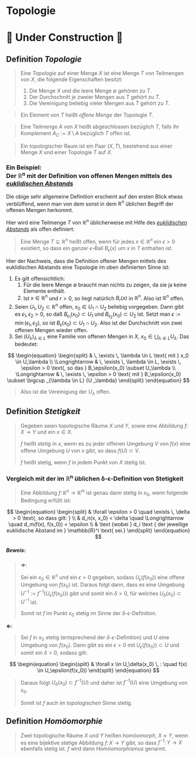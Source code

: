 # Topologie

# 🚧 Under Construction 🚧

## Definition *Topologie*

> Eine *Topologie* auf einer Menge $X$ ist eine Menge $T$ von Teilmengen von $X$, die folgende Eigenschaften besitzt:
> 1. Die Menge $X$ und die leere Menge $\emptyset$ gehören zu $T$.
> 1. Der Durchschnitt je zweier Mengen aus $T$ gehört zu $T$.
> 1. Die Vereinigung beliebig vieler Mengen aus $T$ gehört zu $T$.

> Ein Element von $T$ heißt *oﬀene Menge* der Topologie $T$.

> Eine Teilmenge $A$ von $X$ heißt abgeschlossen bezüglich $T$, falls ihr Komplement $A_C := X \setminus A$ bezüglich $T$ oﬀen ist.

> Ein topologischer Raum ist ein Paar $(X,T)$, bestehend aus einer Menge $X$ und einer Topologie $T$ auf $X$.

### Ein Beispiel:<br>Der $\boldsymbol{\mathbb{R}^n}$ mit der Definition von offenen Mengen mittels des *[euklidischen Abstands](https://de.m.wikipedia.org/wiki/Euklidischer_Abstand)*

Die obige sehr allgemeine Definition erscheint auf den ersten Blick etwas verblüffend, wenn man von dem sonst in dem $\mathbb{R}^n$ üblichen Begriff der offenen Mengen herkommt.

Hier wird eine Teilmenge $T$ von $\mathbb{R}^n$ üblicherweise mit Hilfe des *[euklidischen Abstands](https://de.m.wikipedia.org/wiki/Euklidischer_Abstand)* als offen definiert:

> Eine Menge $T \subseteq \mathbb{R}^n$ heißt oﬀen, wenn für jedes $x \in \mathbb{R}^n$ ein $\epsilon > 0$ existiert, so dass ein ganzer $\epsilon$–Ball $B_\epsilon(x)$ um $x$ in $T$  enthalten ist.

Hier der Nachweis, dass die Definition offener Mengen mittels des euklidischen Abstands eine Topologie im oben definierten Sinne ist:

1. Es gilt offensichtlich:
    1. Für die leere Menge $\emptyset$ braucht man nichts zu zeigen, da sie ja keine Elemente enthält.
    1. Ist $x \in \mathbb{R}^n$ und $r > 0$, so liegt natürlich $B_r(x)$ in $\mathbb{R}^n$. Also ist $\mathbb{R}^n$ offen.
1. Seien $U_1, U_2 \subset \mathbb{R}^n$ offen, $x_0 \in U_1 \cap U_2$ beliebig vorgegeben. Dann gibt es $\epsilon_1, \epsilon_2 > 0$, so daß $B_{\epsilon_1}(x_0) \subset U_1$ und $B_{\epsilon_2}(x_0) \subset U_2$ ist. Setzt man $\epsilon := \min(\epsilon_1, \epsilon_2)$, so ist $B_\epsilon(x_0) \subset U_1 \cap U_2$. Also ist der Durchschnitt von zwei offenen Mengen wieder offen.
1. Sei $(U_\lambda)_{\lambda \in L}$ eine Familie von offenen Mengen in $X$, $x_0 \in \bigcup _{\lambda \in L} {U _\lambda}$. Das bedeutet:

$$
\begin{equation}
\begin{split}
& \, \exists \, \lambda \in L \text{ mit } x_0 \in U_\lambda \\
\Longrightarrow & \, \exists \, \lambda \in L, \exists \, \epsilon > 0 \text{, so das } B_\epsilon(x_0) \subset U_\lambda \\
\Longrightarrow & \, \exists \, \epsilon > 0 \text{ mit } B_\epsilon(x_0) \subset \bigcup _{\lambda \in L} {U _\lambda} 
\end{split}
\end{equation}
$$

> Also ist die Vereinigung der $U_\lambda$ offen.

## Definition *Stetigkeit*

> Gegeben seien topologische Räume $X$ und $Y$, sowie eine Abbildung $f \colon X \to Y$ und ein $x \in X$.
>
> $f$ heißt *stetig* in $x$, wenn es zu jeder oﬀenen Umgebung $V$ von $f(x)$ eine oﬀene Umgebung $U$ von $x$ gibt, so dass $f(U) \subset V$.
>
> $f$ heißt stetig, wenn $f$ in jedem Punkt von $X$ stetig ist.

### Vergleich mit der im $\boldsymbol{\mathbb{R}^n}$ üblichen $\boldsymbol{\delta\text{-}\epsilon}$-Definition von Stetigkeit

> Eine Abbildung $f \colon \mathbb{R}^n \to \mathbb{R}^m$ ist genau dann stetig in $x_0$, wenn folgende Bedingung erfüllt ist:

$$
\begin{equation}
\begin{split}
& \forall \epsilon > 0 \quad \exists \, \delta > 0 \text{, so dass gilt: } \\
& d_n(x, x_0) < \delta \quad \Longrightarrow \quad d_m(f(x), f(x_0)) < \epsilon \\
& \text {wobei } d_i \text { der jeweilige euklidische Abstand im } \mathbb{R}^i \text{ sei.}
\end{split}
\end{equation}
$$

##### Beweis:
> $\boldsymbol{\Longrightarrow}$:
> 
> Sei ein $x_0 \in \mathbb{R}^n$ und ein $\epsilon > 0$ gegeben, sodass $U_\epsilon(f(x_0))$ eine offene Umgebung von $f(x_0)$ ist. Daraus folgt dann, dass es eine Umgebung $U^{-1} := f^{-1}(U_\epsilon(f(x_0)))$ gibt und somit ein $\delta > 0$, für welches $U_\delta(x_0) \subset U^{-1}$ ist.
>
> Somit ist $f$ im Punkt $x_0$ stetig im Sinne der $\delta\text{-}\epsilon$-Definition.
>
 $\boldsymbol{\Longleftarrow}$:
>
> Sei $f$ in $x_0$ stetig (entsprechend der $\delta\text{-}\epsilon$-Definition) und $U$ eine Umgebung von $f(x_0)$. Dann gibt es ein $\epsilon > 0$ mit $U_\epsilon(f(x_0)) \subset U$ und somit ein $\delta > 0$, sodass gilt:

$$
\begin{equation}
\begin{split}
& \forall x \in U_\delta(x_0) \, : \quad f(x) \in U_\epsilon(f(x_0))
\end{split}
\end{equation}
$$

> Daraus folgt $U_\delta(x_0) \subset f^{-1}(U)$ und daher ist $f^{-1}(U)$ eine Umgebung von $x_0$.
>
> Somit ist $f$ auch im *topologischen* Sinne stetig.


## Definition *Homöomorphie*

> Zwei topologische Räume $X$ und $Y$ heißen *homöomorph*, $X \approx Y$, wenn es eine bijektive stetige Abbildung $f \colon X \to Y$ gibt, so dass $f^{-1} \colon Y \to X$ ebenfalls stetig ist. $f$ wird dann *Homöomorphismus* genannt.
